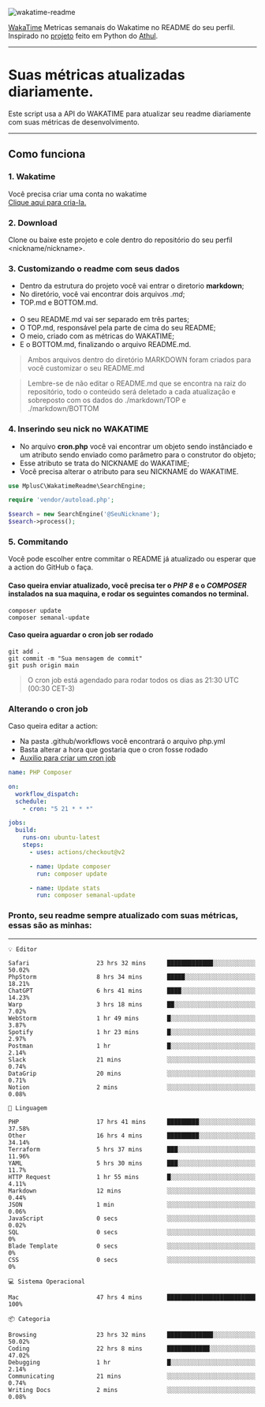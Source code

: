 ![wakatime-readme](https://socialify.git.ci/bymatheus/wakatime-readme/image?description=1&descriptionEditable=M%C3%A9tricas%20semanais%20do%20Wakatime%20no%20seu%20README%20de%20perfil.&font=KoHo&forks=1&language=1&owner=1&pattern=Signal&stargazers=1&theme=Dark)

[WakaTime](https://wakatime.com) Metricas semanais do Wakatime no README do seu perfil. <br>
Inspirado no [projeto](https://github.com/athul/waka-readme) feito em Python do [Athul](https://github.com/athul).
___

# Suas métricas atualizadas diariamente.
Este script usa a API do WAKATIME para atualizar seu readme diariamente com suas métricas de desenvolvimento.

___

## Como funciona

### 1. Wakatime
Você precisa criar uma conta no wakatime <br>
[Clique aqui para cria-la.](https://wakatime.com) 

### 2. Download
Clone ou baixe este projeto e cole dentro do repositório do seu perfil <nickname/nickname>.

### 3. Customizando o readme com seus dados
- Dentro da estrutura do projeto você vai entrar o diretorio **markdown**;  
- No diretório, você vai encontrar dois arquivos *.md*;
- TOP.md e BOTTOM.md.
<br><br>
- O seu README.md vai ser separado em três partes; 
- O TOP.md, responsável pela parte de cima do seu README;
- O meio, criado com as métricas do WAKATIME;
- E o BOTTOM.md, finalizando o arquivo README.md.<br>

> Ambos arquivos dentro do diretório MARKDOWN foram criados para você customizar o seu README.md

> Lembre-se de não editar o README.md que se encontra na raiz do repositório, todo o conteúdo será deletado a cada atualização e sobreposto com os dados do ./markdown/TOP e ./markdown/BOTTOM

### 4. Inserindo seu nick no WAKATIME
- No arquivo **cron.php** você vai encontrar um objeto sendo instânciado e um atributo sendo enviado como parâmetro para o construtor do objeto;
- Esse atributo se trata do NICKNAME do WAKATIME;
- Você precisa alterar o atributo para seu NICKNAME do WAKATIME.

```php
use MplusC\WakatimeReadme\SearchEngine;

require 'vendor/autoload.php';

$search = new SearchEngine('@SeuNickname');
$search->process();
```

### 5. Commitando
Você pode escolher entre commitar o README já atualizado ou esperar que a action do GitHub o faça. <br>

#### Caso queira enviar atualizado, você precisa ter o *PHP 8* e o *COMPOSER* instalados na sua maquina, e rodar os seguintes comandos no terminal.
```composer
composer update
composer semanal-update 
```

#### Caso queira aguardar o cron job ser rodado 
```git 
git add .
git commit -m "Sua mensagem de commit"
git push origin main
```

>O cron job está agendado para rodar todos os dias as 21:30 UTC (00:30 CET-3) 

### Alterando o cron job
Caso queira editar a action:

- Na pasta .github/workflows você encontrará o arquivo php.yml
- Basta alterar a hora que gostaria que o cron fosse rodado
- [Auxilio para criar um cron job](https://crontab.guru)

```yml
name: PHP Composer

on:
  workflow_dispatch:
  schedule:
    - cron: "5 21 * * *"

jobs:
  build:
    runs-on: ubuntu-latest
    steps:
      - uses: actions/checkout@v2

      - name: Update composer
        run: composer update

      - name: Update stats
        run: composer semanal-update
```

### Pronto, seu readme sempre atualizado com suas métricas, essas são as minhas:

___
```text
💡 Editor

Safari                   23 hrs 32 mins      █████████████░░░░░░░░░░░░     50.02%
PhpStorm                 8 hrs 34 mins       █████░░░░░░░░░░░░░░░░░░░░     18.21%
ChatGPT                  6 hrs 41 mins       ████░░░░░░░░░░░░░░░░░░░░░     14.23%
Warp                     3 hrs 18 mins       ██░░░░░░░░░░░░░░░░░░░░░░░      7.02%
WebStorm                 1 hr 49 mins        █░░░░░░░░░░░░░░░░░░░░░░░░      3.87%
Spotify                  1 hr 23 mins        █░░░░░░░░░░░░░░░░░░░░░░░░      2.97%
Postman                  1 hr                █░░░░░░░░░░░░░░░░░░░░░░░░      2.14%
Slack                    21 mins             ░░░░░░░░░░░░░░░░░░░░░░░░░      0.74%
DataGrip                 20 mins             ░░░░░░░░░░░░░░░░░░░░░░░░░      0.71%
Notion                   2 mins              ░░░░░░░░░░░░░░░░░░░░░░░░░      0.08%
```
```text
💬 Linguagem

PHP                      17 hrs 41 mins      █████████░░░░░░░░░░░░░░░░     37.58%
Other                    16 hrs 4 mins       █████████░░░░░░░░░░░░░░░░     34.14%
Terraform                5 hrs 37 mins       ███░░░░░░░░░░░░░░░░░░░░░░     11.96%
YAML                     5 hrs 30 mins       ███░░░░░░░░░░░░░░░░░░░░░░      11.7%
HTTP Request             1 hr 55 mins        █░░░░░░░░░░░░░░░░░░░░░░░░      4.11%
Markdown                 12 mins             ░░░░░░░░░░░░░░░░░░░░░░░░░      0.44%
JSON                     1 min               ░░░░░░░░░░░░░░░░░░░░░░░░░      0.06%
JavaScript               0 secs              ░░░░░░░░░░░░░░░░░░░░░░░░░      0.02%
SQL                      0 secs              ░░░░░░░░░░░░░░░░░░░░░░░░░         0%
Blade Template           0 secs              ░░░░░░░░░░░░░░░░░░░░░░░░░         0%
CSS                      0 secs              ░░░░░░░░░░░░░░░░░░░░░░░░░         0%
```
```text
💻 Sistema Operacional

Mac                      47 hrs 4 mins       █████████████████████████       100%
```
```text
📦 Categoria

Browsing                 23 hrs 32 mins      █████████████░░░░░░░░░░░░     50.02%
Coding                   22 hrs 8 mins       ████████████░░░░░░░░░░░░░     47.02%
Debugging                1 hr                █░░░░░░░░░░░░░░░░░░░░░░░░      2.14%
Communicating            21 mins             ░░░░░░░░░░░░░░░░░░░░░░░░░      0.74%
Writing Docs             2 mins              ░░░░░░░░░░░░░░░░░░░░░░░░░      0.08%
```
